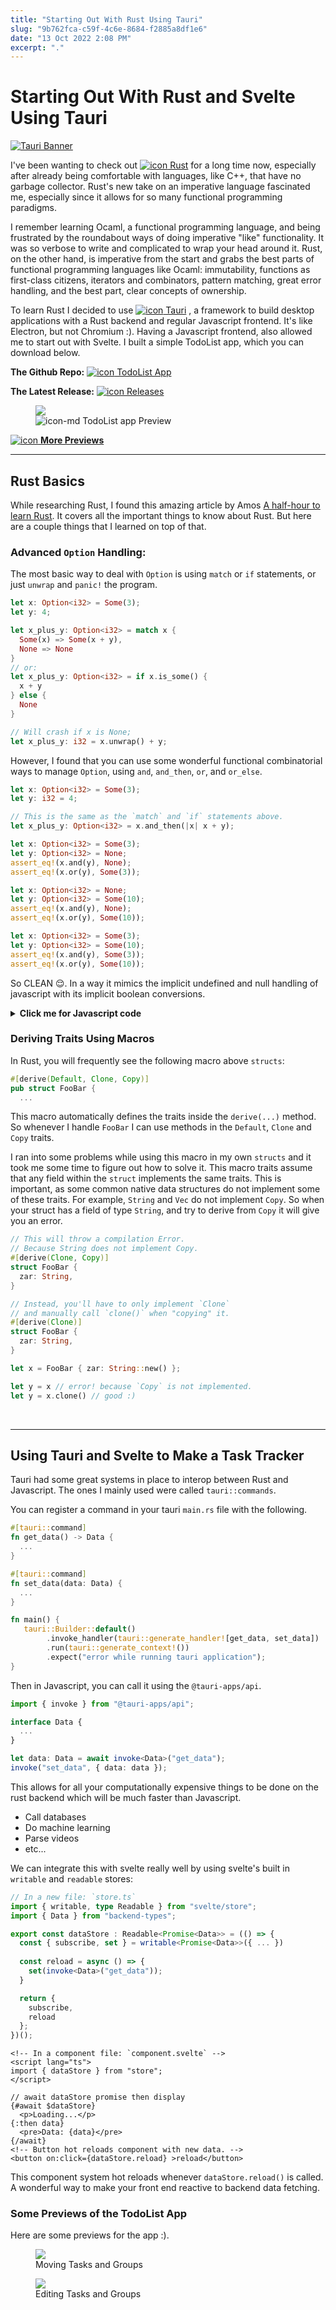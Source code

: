 ```yaml
---
title: "Starting Out With Rust Using Tauri"
slug: "9b762fca-c59f-4c6e-8684-f2885a8df1e6"
date: "13 Oct 2022 2:08 PM"
excerpt: "."
---
```


# Starting Out With Rust and Svelte Using Tauri

[![Tauri Banner](https://tauri.app/img/social.png)](https://tauri.app/ "banner")

I've been wanting to check out
[![icon](https://www.rust-lang.org/static/images/safari-pinned-tab.svg) Rust](https://www.rust-lang.org/ "icon-text-link") 
for a long time now, especially after already
being comfortable with languages, like C++, that have no garbage collector. Rust's
new take on an imperative language fascinated me, especially since it allows for
so many functional programming paradigms. 

I remember learning Ocaml, a functional programming language, and being frustrated by the roundabout ways of doing imperative 
"like" functionality. It was so verbose to write and complicated to wrap your 
head around it. Rust, on the other hand, is imperative from the start and grabs
the best parts of functional programming languages like Ocaml:
immutability, functions as first-class citizens, iterators and combinators, 
pattern matching, great error handling, and the best part, clear concepts of ownership.


To learn Rust I decided to use 
[![icon](https://tauri.app/meta/favicon-96x96.png) Tauri](https://tauri.app/ "icon-text-link")
, a framework to build desktop applications with a Rust backend and regular Javascript frontend.
It's like Electron, but not Chromium :). Having a Javascript frontend, also allowed me to
start out with Svelte. I built a simple TodoList app, which you can download below.

**The Github Repo:**
[![icon](https://github.com/fluidicon.png) TodoList App](https://github.com/marcoseiza/todo_list_tauri "icon-text-link")

**The Latest Release:**
[![icon](https://github.com/fluidicon.png) Releases](https://github.com/marcoseiza/todo_list_tauri/releases "icon-text-link")

<figure>
  <img src="/img/TodoList_Preview.png"/>
  <figcaption>
    <img alt="icon-md" src="https://raw.githubusercontent.com/marcoseiza/todo_list_tauri/main/src-tauri/icons/128x128.png" />
    TodoList app Preview
  </figcaption>
</figure>

[![icon](https://raw.githubusercontent.com/marcoseiza/todo_list_tauri/main/src-tauri/icons/32x32.png) **More Previews**](#some-previews-of-the-todolist-app "icon-text-link")

---
## Rust Basics

While researching Rust, I found this amazing article by Amos
[A half-hour to learn Rust](https://fasterthanli.me/articles/a-half-hour-to-learn-rust).
It covers all the important things to know about Rust. But here are a couple things
that I learned on top of that.

### Advanced `Option` Handling:

The most basic way to deal with `Option` is using `match` or `if` statements, 
or just `unwrap` and `panic!` the program.

```rust
let x: Option<i32> = Some(3);
let y: 4;

let x_plus_y: Option<i32> = match x {
  Some(x) => Some(x + y),
  None => None
}
// or:
let x_plus_y: Option<i32> = if x.is_some() {
  x + y
} else {
  None
}

// Will crash if x is None;
let x_plus_y: i32 = x.unwrap() + y;
```

However, I found that you can use some wonderful functional combinatorial 
ways to manage `Option`, using `and`, `and_then`, `or`, and `or_else`.

```rust
let x: Option<i32> = Some(3);
let y: i32 = 4;

// This is the same as the `match` and `if` statements above.
let x_plus_y: Option<i32> = x.and_then(|x| x + y);
```

``` rust
let x: Option<i32> = Some(3);
let y: Option<i32> = None;
assert_eq!(x.and(y), None);
assert_eq!(x.or(y), Some(3));
```
``` rust
let x: Option<i32> = None;
let y: Option<i32> = Some(10);
assert_eq!(x.and(y), None);
assert_eq!(x.or(y), Some(10));
```
``` rust
let x: Option<i32> = Some(3);
let y: Option<i32> = Some(10);
assert_eq!(x.and(y), Some(3));
assert_eq!(x.or(y), Some(10));
```

So CLEAN 😌. In a way it mimics the implicit undefined and null handling of 
javascript with its implicit boolean conversions.
<details>
  <summary><b>Click me for Javascript code</b></summary>

  ```ts
  let x: number | undefined = 3;
  let y: number | undefined = undefined;
  assert_eq(x && y, undefined);
  assert_eq(x || y, 3);
  ```
  ```ts
  let x: number | undefined = undefined;
  let y: number | undefined = 10;
  assert_eq(x && y, undefined);
  assert_eq(x || y, 10);
  ```
  ```ts
  let x: number | undefined = 3;
  let y: number | undefined = 10;
  assert_eq(x && y, 3);
  assert_eq(x || y, 10);
  ```
</details>

### Deriving Traits Using Macros

In Rust, you will frequently see the following macro above `structs`:

```rust
#[derive(Default, Clone, Copy)]
pub struct FooBar {
  ...
```

This macro automatically defines the traits inside the `derive(...)` method. So
whenever I handle `FooBar` I can use methods in the `Default`, `Clone` and `Copy`
traits. 

I ran into some problems while using this macro in my own `structs` and it took
me some time to figure out how to solve it. This macro traits assume that any field
within the `struct` implements the same traits. This is important, as some common
native data structures do not implement some of these traits. For example, `String`
and `Vec` do not implement `Copy`. So when your struct has a field of type 
`String`, and try to derive from `Copy` it will give you an error.

```rust
// This will throw a compilation Error. 
// Because String does not implement Copy.
#[derive(Clone, Copy)]
struct FooBar {
  zar: String,
}
```
```rust
// Instead, you'll have to only implement `Clone`
// and manually call `clone()` when "copying" it.
#[derive(Clone)]
struct FooBar {
  zar: String,
}

let x = FooBar { zar: String::new() };

let y = x // error! because `Copy` is not implemented.
let y = x.clone() // good :)
```
<br>

---
## Using Tauri and Svelte to Make a Task Tracker

Tauri had some great systems in place to interop between Rust and Javascript.
The ones I mainly used were called `tauri::commands`.

You can register a command in your tauri `main.rs` file with the following.

```rust
#[tauri::command]
fn get_data() -> Data {
  ...
}

#[tauri::command]
fn set_data(data: Data) {
  ...
}

fn main() {
   tauri::Builder::default()
        .invoke_handler(tauri::generate_handler![get_data, set_data])
        .run(tauri::generate_context!())
        .expect("error while running tauri application");
}
```

Then in Javascript, you can call it using the `@tauri-apps/api`.

```ts
import { invoke } from "@tauri-apps/api";

interface Data {
  ...
}

let data: Data = await invoke<Data>("get_data");
invoke("set_data", { data: data });
```

This allows for all your computationally expensive things to be done on the rust 
backend which will be much faster than Javascript.
- Call databases
- Do machine learning
- Parse videos
- etc...

We can integrate this with svelte really well by using svelte's built in 
`writable` and `readable` stores:

```ts
// In a new file: `store.ts`
import { writable, type Readable } from "svelte/store";
import { Data } from "backend-types";

export const dataStore : Readable<Promise<Data>> = (() => {
  const { subscribe, set } = writable<Promise<Data>>({ ... })
  
  const reload = async () => {
    set(invoke<Data>("get_data"));
  }

  return {
    subscribe,
    reload
  };
})();
```

```svelte
<!-- In a component file: `component.svelte` -->
<script lang="ts">
import { dataStore } from "store";
</script>

// await dataStore promise then display
{#await $dataStore}
  <p>Loading...</p>
{:then data}
  <pre>Data: {data}</pre>
{/await}
<!-- Button hot reloads component with new data. -->
<button on:click={dataStore.reload} >reload</button>
```

This component system hot reloads whenever `dataStore.reload()` is called. A 
wonderful way to make your front end reactive to backend data fetching.

### Some Previews of the TodoList App

Here are some previews for the app :).

<figure>
<img src="/img/TodoList_MovingTasks.gif">
<figcaption>Moving Tasks and Groups</figcaption>
</figure>

<figure>
<img src="/img/TodoList_Editing.gif">
<figcaption>Editing Tasks and Groups</figcaption>
</figure>

